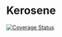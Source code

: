 # Kerosene

[![Coverage Status](https://coveralls.io/repos/github/KablamoOSS/kerosene/badge.svg?branch=master)](https://coveralls.io/github/KablamoOSS/kerosene?branch=master)
